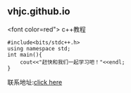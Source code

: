 ## vhjc.github.io 
<font color=red">
c++教程
</font>
```
#include<bits/stdc++.h>
using namespace std;
int main(){
    cout<<"赶快和我们一起学习吧！"<<endl;
}
```
联系地址:<a href="https://hack.chat/?vhjc">click here</a>
